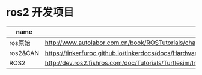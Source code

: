# ros2 开发项目

| name     | url                                                                                                                           |
| -------- | ----------------------------------------------------------------------------------------------------------------------------- |
| ros原始  | http://www.autolabor.com.cn/book/ROSTutorials/chapter1/12-roskai-fa-gong-ju-an-zhuang/124-an-zhuang-ros.html                  |
| ros2&CAN | https://tinkerfuroc.github.io/tinkerdocs/docs/Hardware/%E5%9C%A8ROS2%E4%B8%AD%E4%BC%98%E9%9B%85%E5%9C%B0%E4%BD%BF%E7%94%A8CAN |
| ROS2     | http://dev.ros2.fishros.com/doc/Tutorials/Turtlesim/Introducing-Turtlesim.html |